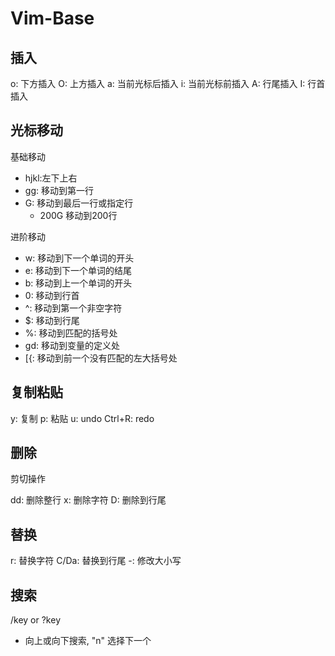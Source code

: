 # Vim-Base

## 插入

o: 下方插入
O: 上方插入
a: 当前光标后插入
i: 当前光标前插入
A: 行尾插入
I: 行首插入

## 光标移动

基础移动
   - hjkl:左下上右
   - gg: 移动到第一行
   - G: 移动到最后一行或指定行
      - 200G 移动到200行 

进阶移动
   - w: 移动到下一个单词的开头
   - e: 移动到下一个单词的结尾
   - b: 移动到上一个单词的开头
   - 0: 移动到行首
   - ^: 移动到第一个非空字符
   - $: 移动到行尾
   - %: 移动到匹配的括号处
   - gd: 移动到变量的定义处
   - [{: 移动到前一个没有匹配的左大括号处

## 复制粘贴

y: 复制
p: 粘贴
u: undo
Ctrl+R: redo

## 删除

剪切操作

dd: 删除整行
x: 删除字符
D: 删除到行尾

## 替换

r: 替换字符
C/Da: 替换到行尾
-: 修改大小写

## 搜索

/key or ?key
- 向上或向下搜索, "n" 选择下一个